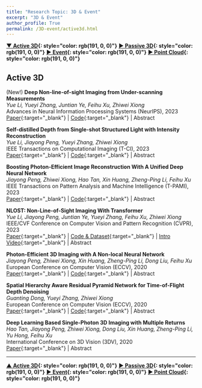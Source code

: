 ```yaml
---
title: "Research Topic: 3D & Event"
excerpt: "3D & Event"
author_profile: True
permalink: /3D-event/active3d.html
---
```




__[▼ Active 3D](/3D-event/active3d){: style="color: rgb(191, 0, 0)"}__ 
__[▶ Passive 3D](/3D-event/passive3d){: style="color: rgb(191, 0, 0)"}__ 
__[▶ Event](/3D-event/event){: style="color: rgb(191, 0, 0)"}__
__[▶ Point Cloud](/3D-event/point-cloud){: style="color: rgb(191, 0, 0)"}__




## Active 3D

<span><highlighted>(New!)</highlighted></span> **Deep Non-line-of-sight Imaging from Under-scanning Measurements** <br>
*Yue Li, Yueyi Zhang, Juntian Ye, Feihu Xu, Zhiwei Xiong* <br>
<span><pub>Advances in Neural Information Processing Systems (NeurIPS), 2023</pub></span> <br>
[Paper](https://openreview.net/forum?id=JCN9YsZiwB){:target="_blank"} |
[Code](https://github.com/Depth2World/Under-scanning_NLOS){:target="_blank"} |
<a onclick='expandABS("li23nips")'> Abstract </a>
<div style="display: none;" class=abs id="li23nips"><br>
Active confocal non-line-of-sight (NLOS) imaging has successfully enabled seeing around corners relying on high-quality transient measurements. However, acquiring spatial-dense transient measurement is time-consuming, raising the question of how to reconstruct satisfactory results from under-scanning measurements (USM). The existing solutions, involving the traditional algorithms, however, are hindered by unsatisfactory results or long computing times. To this end, we propose the first deep-learning-based approach to NLOS imaging from USM. Our proposed end-to-end network is composed of two main components: the transient recovery network (TRN) and the volume reconstruction network (VRN). Specifically, TRN takes the under-scanning measurements as input, utilizes a multiple kernel feature extraction module and a multiple feature fusion module, and outputs sufficient-scanning measurements at the high-spatial resolution. Afterwards, VRN incorporates the linear physics prior of the light-path transport model and reconstructs the hidden volume representation. Besides, we introduce regularized constraints that enhance the perception of more local details while suppressing smoothing effects. The proposed method achieves superior performance on both synthetic data and public real-world data, as demonstrated by extensive experimental results with different under-scanning grids. Moreover, the proposed method delivers impressive robustness at an extremely low scanning grid (i.e., 8x8) and offers high-speed inference (i.e., 50 times faster than the existing iterative solution).

</div>

**Self-distilled Depth from Single-shot Structured Light with Intensity Reconstruction** <br>
*Yue Li, Jiayong Peng, Yueyi Zhang, Zhiwei Xiong* <br>
<span><pub>IEEE Transactions on Computational Imaging (T-CI), 2023</pub></span> <br>
[Paper](https://ieeexplore.ieee.org/document/10163879){:target="_blank"} |
[Code](https://github.com/Depth2World/SdDI){:target="_blank"} |
<a onclick='expandABS("li23tci")'> Abstract </a>
<div style="display: none;" class=abs id="li23tci"><br>
Depth from structured light (SL) is a mainstream approach for 3D acquisition. In this paper, we propose a unique depth reconstruction method for single-shot SL systems, which reconstructs the intensity image of the scene simultaneously. The merits of our method are twofold. First, the intensity image can be used to extract scene textures under ambient light from the captured image, parsing out the projected SL pattern and thus improving depth reconstruction performance. Second, the intensity information of the scene can be useful in many applications when additional RGB cameras are not available along with the SL system. The proposed method is realized by a dual-branch deep neural network for recovering depth and intensity, respectively, where the intermediate output of the intensity branch is fed into the depth branch. Specifically, we introduce a self-distillation strategy to facilitate training the network in an unsupervised manner.

</div>

**Boosting Photon-Efficient Image Reconstruction With A Unified Deep Neural Network** <br>
*Jiayong Peng, Zhiwei Xiong, Hao Tan, Xin Huang, Zheng-Ping Li, Feihu Xu* <br>
<span><pub>IEEE Transactions on Pattern Analysis and Machine Intelligence (T-PAMI), 2023</pub></span> <br>
[Paper](https://ieeexplore.ieee.org/abstract/document/9864284){:target="_blank"} |
[Code](https://github.com/JiayongO-O/PENonLocal){:target="_blank"} |
<a onclick='expandABS("peng23")'> Abstract </a>
<div style="display: none;" class=abs id="peng23"><br>
Photon-efficient imaging, which captures 3D images with single-photon sensors, has enabled a wide range of applications. However, two major challenges limit the reconstruction performance, i.e., the low photon counts accompanied by low signal-to-background ratio (SBR) and the multiple returns. In this paper, we propose a unified deep neural network that, for the first time, explicitly addresses these two challenges, and simultaneously recovers depth maps and intensity images from photon-efficient measurements. Starting from a general image formation model, our network is constituted of one encoder, where a non-local block is utilized to exploit the long-range correlations in both spatial and temporal dimensions of the raw measurement, and two decoders, which are designed to recover depth and intensity, respectively. Meanwhile, we investigate the statistics of the background noise photons and propose a noise prior block to further improve the reconstruction performance. The proposed network achieves decent reconstruction fidelity even under extremely low photon counts / SBR and heavy blur caused by the multiple-return effect, which significantly surpasses the existing methods. Moreover, our network trained on simulated data generalizes well to real-world imaging systems, which greatly extends the application scope of photon-efficient imaging in challenging scenarios with a strict limit on optical flux. Code is available at https://github.com/JiayongO-O/PENonLocal.
</div>


**NLOST: Non-Line-of-Sight Imaging With Transformer** <br>
*Yue Li, Jiayong Peng, Juntian Ye, Yueyi Zhang, Feihu Xu, Zhiwei Xiong* <br>
<span><pub>IEEE/CVF Conference on Computer Vision and Pattern Recognition (CVPR), 2023</pub></span> <br>
[Paper](https://openaccess.thecvf.com/content/CVPR2023/html/Li_NLOST_Non-Line-of-Sight_Imaging_With_Transformer_CVPR_2023_paper.html){:target="_blank"} |
[Code & Dataset](https://github.com/Depth2World/NLOST){:target="_blank"} |
[Intro Video](https://www.youtube.com/watch?v=VrxrRO-KERI){:target="_blank"} |
<a onclick='expandABS("li23cvpr")'> Abstract </a>
<div style="display: none;" class=abs id="li23cvpr"><br>
Time-resolved non-line-of-sight (NLOS) imaging is based on the multi-bounce indirect reflections from the hidden objects for 3D sensing. Reconstruction from NLOS measurements remains challenging especially for complicated scenes. To boost the performance, we present NLOST, the first transformer-based neural network for NLOS reconstruction. Specifically, after extracting the shallow features with the assistance of physics-based priors, we design two spatial-temporal self attention encoders to explore both local and global correlations within 3D NLOS data by splitting or downsampling the features into different scales, respectively. Then, we design a spatial-temporal cross attention decoder to integrate local and global features in the token space of transformer, resulting in deep features with high representation capabilities. Finally, deep and shallow features are fused to reconstruct the 3D volume of hidden scenes. Extensive experimental results demonstrate the superior performance of the proposed method over existing solutions on both synthetic data and real-world data captured by different NLOS imaging systems.
</div>


**Photon-Efficient 3D Imaging with A Non-local Neural Network** <br>
*Jiayong Peng, Zhiwei Xiong, Xin Huang, Zheng-Ping Li, Dong Liu, Feihu Xu* <br>
<span><pub>European Conference on Computer Vision (ECCV), 2020</pub></span> <br>
[Paper](https://link.springer.com/chapter/10.1007/978-3-030-58539-6_14){:target="_blank"} |
[Code](https://github.com/JiayongO-O/PENonLocal){:target="_blank"} |
<a onclick='expandABS("peng20")'> Abstract </a>
<div style="display: none;" class=abs id="peng20"><br>
Photon-efficient imaging has enabled a number of applications relying on single-photon sensors that can capture a 3D image with as few as one photon per pixel. In practice, however, measurements of low photon counts are often mixed with heavy background noise, which poses a great challenge for existing computational reconstruction algorithms. In this paper, we first analyze the long-range correlations in both spatial and temporal dimensions of the measurements. Then we propose a non-local neural network for depth reconstruction by exploiting the long-range correlations. The proposed network achieves decent reconstruction fidelity even under photon counts (and signal-to-background ratio, SBR) as low as 1 photon/pixel (and 0.01 SBR), which significantly surpasses the state-of-the-art. Moreover, our non-local network trained on simulated data can be well generalized to different real-world imaging systems, which could extend the application scope of photon-efficient imaging in challenging scenarios with a strict limit on optical flux. Code is available at https://github.com/JiayongO-O/PENonLocal.



</div>


**Spatial Hierarchy Aware Residual Pyramid Network for Time-of-Flight Depth Denoising** <br>
*Guanting Dong, Yueyi Zhang, Zhiwei Xiong* <br>
<span><pub>European Conference on Computer Vision (ECCV), 2020</pub></span> <br>
[Paper](https://link.springer.com/chapter/10.1007/978-3-030-58586-0_3){:target="_blank"} |
[Code](https://github.com/ashesknight/tof-mpi-remove){:target="_blank"} |
<a onclick='expandABS("dong20")'> Abstract </a>
<div style="display: none;" class=abs id="dong20"><br>
Time-of-Flight (ToF) sensors have been increasingly used on mobile devices for depth sensing. However, the existence of noise, such as Multi-Path Interference (MPI) and shot noise, degrades the ToF imaging quality. Previous CNN-based methods remove ToF depth noise without considering the spatial hierarchical structure of the scene, which leads to failures in obtaining high quality depth images from a complex scene. In this paper, we propose a Spatial Hierarchy Aware Residual Pyramid Network, called SHARP-Net, to remove the depth noise by fully exploiting the geometry information of the scene in different scales. SHARP-Net first introduces a Residual Regression Module, which utilizes the depth images and amplitude images as the input, to calculate the depth residual progressively. Then, a Residual Fusion Module, summing over depth residuals from all scales, is imported to refine the depth residual by fusing multi-scale geometry information. Finally, shot noise is further eliminated by a Kernel Prediction Network. Experimental results demonstrate that our method significantly outperforms state-of-the-art ToF depth denoising methods on both synthetic and realistic datasets. The source code is available at https://github.com/ashesknight/tof-mpi-remove.



</div>



**Deep Learning Based Single-Photon 3D Imaging with Multiple Returns** <br>
*Hao Tan, Jiayong Peng, Zhiwei Xiong, Dong Liu, Xin Huang, Zheng-Ping Li, Yu Hong, Feihu Xu* <br>
<span><pub>International Conference on 3D Vision (3DV), 2020</pub></span> <br>
[Paper](https://ieeexplore.ieee.org/abstract/document/9320386/){:target="_blank"} |
<a onclick='expandABS("tan20")'> Abstract </a>
<div style="display: none;" class=abs id="tan20"><br>
Single-photon avalanche diode (SPAD) has been widely used in active 3D imaging due to its extremely high photon sensitivity and picosecond time resolution. However, long-range active 3D imaging is still a great challenge, since only a few signal photons mixed with strong background noise can return from multiple reflectors of the scene due to the divergence of the light beam and the receiver's field of view (FoV), which would bring considerable distortion and blur to the recovered depth map. In this paper, we propose a deep learning based depth reconstruction method for long range single-photon 3D imaging where the “multiple-returns” issue exists. Specifically, we model this problem as a deblurring task and design a multi-scale convolutional neural network combined with elaborate loss functions, which promote the reconstruction of an accurate depth map with fine details and clear boundaries of objects. The proposed method achieves superior performance over several different sizes of receiver's FoV on a synthetic dataset compared with existing state-of-the-art methods and the trained model under a specific FoV has a strong generalization capability across different sizes of FoV, which is essential for practical applications. Moreover, we conduct outdoor experiments and demonstrate the effectiveness of our method in a real-world long range imaging system.

</div>




---



__[▲ Active 3D](/3D-event/active3d){: style="color: rgb(191, 0, 0)"}__ 
__[▶ Passive 3D](/3D-event/passive3d){: style="color: rgb(191, 0, 0)"}__ 
__[▶ Event](/3D-event/event){: style="color: rgb(191, 0, 0)"}__
__[▶ Point Cloud](/3D-event/point-cloud){: style="color: rgb(191, 0, 0)"}__
